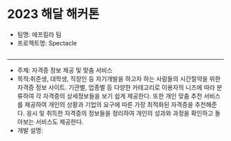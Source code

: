 # 2023 해달 해커톤

* 팀명: 에프킬라 팀
* 프로젝트명: Spectacle

![]()
***
* 주제: 자격증 정보 제공 및 맞춤 서비스
* 목적:취준생, 대학생, 직장인 등 자기개발을 하고자 하는 사람들의 시간절약을 위한 자격증 정보 사이트.
       기관별, 업종별 등 다양한 카테고리로 이용자의 니즈에 따라 분류하여 각 자격증의 상세정보들을 보기 쉽게 제공한다.
       또한 개인 맞춤 추천 서비스를 제공하여 개인의 상황과 기업의 요구에 따른 가장 최적화된 자격증을 추천해준다.
       응시 및 취득한 자격증의 정보들을 정리하여 개인의 성과와 과정을 확인하고 돌아보는 서비스도 제공한다. 
* 개발 설명:

